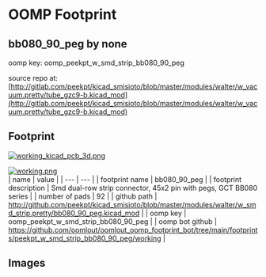 # OOMP Footprint  
## bb080_90_peg  by none  
  
oomp key: oomp_peekpt_w_smd_strip_bb080_90_peg  
  
source repo at: [http://gitlab.com/peekpt/kicad_smisioto/blob/master/modules/walter/w_vacuum.pretty/tube_gzc9-b.kicad_mod](http://gitlab.com/peekpt/kicad_smisioto/blob/master/modules/walter/w_vacuum.pretty/tube_gzc9-b.kicad_mod)  
## Footprint  
  
[![working_kicad_pcb_3d.png](working_kicad_pcb_3d_600.png)](working_kicad_pcb_3d.png)  
  
[![working.png](working_600.png)](working.png)  
| name | value | 
| --- | --- | 
| footprint name | bb080_90_peg | 
| footprint description | Smd dual-row strip connector, 45x2 pin with pegs, GCT BB080 series | 
| number of pads | 92 | 
| github path | http://github.com/peekpt/kicad_smisioto/blob/master/modules/walter/w_smd_strip.pretty/bb080_90_peg.kicad_mod | 
| oomp key | oomp_peekpt_w_smd_strip_bb080_90_peg | 
| oomp bot github | https://github.com/oomlout/oomlout_oomp_footprint_bot/tree/main/footprints/peekpt_w_smd_strip_bb080_90_peg/working | 
## Images  
